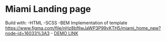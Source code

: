 # Miami Landing page
Build with:
-HTML
-SCSS
-BEM
Implementation of template https://www.figma.com/file/nHz8bflIwJaWP3P99vKTH5/miami_home_new?node-id=16033%3A3
    - [DEMO LINK]( https://olhach.github.io/miami-landing-page/)
